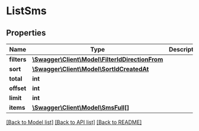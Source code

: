 # ListSms

## Properties
Name | Type | Description | Notes
------------ | ------------- | ------------- | -------------
**filters** | [**\Swagger\Client\Model\FilterIdDirectionFrom**](FilterIdDirectionFrom.md) |  | [optional] 
**sort** | [**\Swagger\Client\Model\SortIdCreatedAt**](SortIdCreatedAt.md) |  | [optional] 
**total** | **int** |  | [optional] 
**offset** | **int** |  | [optional] 
**limit** | **int** |  | [optional] 
**items** | [**\Swagger\Client\Model\SmsFull[]**](SmsFull.md) |  | [optional] 

[[Back to Model list]](../README.md#documentation-for-models) [[Back to API list]](../README.md#documentation-for-api-endpoints) [[Back to README]](../README.md)


